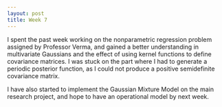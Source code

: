 ```yaml
---
layout: post
title: Week 7
---
```


I spent the past week working on the nonparametric regression problem assigned by Professor Verma, and gained a better understanding in multivariate Gaussians and the effect of using kernel functions to define covariance matrices. I was stuck on the part where I had to generate a periodic posterior function, as I could not produce a positive semidefinite covariance matrix.

I have also started to implement the Gaussian Mixture Model on the main research project, and hope to have an operational model by next week.
